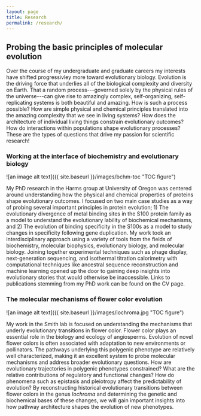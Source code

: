 ```yaml
---
layout: page
title: Research
permalink: /research/
---
```


## Probing the basic principles of molecular evolution

Over the course of my undergraduate and graduate careers my interests have shifted progressivley more toward evolutionary biology. Evolution is the driving force that underlies all of the biological complexity and diversity on Earth. That a random process---governed solely by the physical rules of the universe---can give rise to amazingly complex, self-organizing, self-replicating systems is both beautiful and amazing. How is such a process possible? How are simple physical and chemical principles translated into the amazing complexity that we see in living systems? How does the architecture of individual living things constrain evolutionary outcomes? How do interactions within populations shape evolutionary processes? These are the types of questions that drive my passion for scientific research! 


### Working at the interface of biochemistry and evolutionary biology

![an image alt text]({{ site.baseurl }}/images/bchm-toc "TOC figure") 

My PhD research in the Harms group at University of Oregon was centered around understanding how the physical and chemical properties of proteins shape evolutionary outcomes. I focused on two main case studies as a way of probing several important principles in protein evolution; 1) The evolutionary divergence of metal binding sites in the S100 protein family as a model to understand the evolutionary lability of biochemical mechanisms, and 2) The evolution of binding specificity in the S100s as a model to study changes in specificity following gene duplication. My work took an interdisciplinary approach using a variety of tools from the fields of biochemistry, molecular biophysics, evolutionary biology, and molecular biology. Joining together experimental techniques such as phage display, next-generation sequencing, and isothermal titration calorimetry with computational techniques like ancestral sequence reconstruction and machine learning opened up the door to gaining deep insights into evolutionary stories that would otherwise be inaccessible. Links to publications stemming from my PhD work can be found on the CV page.


### The molecular mechanisms of flower color evolution
![an image alt text]({{ site.baseurl }}/images/iochroma.jpg "TOC figure") 

My work in the Smith lab is focused on understanding the mechanisms that underly evolutionary transitions in flower color. Flower color plays an essential role in the biology and ecology of angiosperms. Evolution of novel flower colors is often associated with adaptation to new environments or pollinators. The pathways underlying this polygenic phenotype are relatively well characterized, making it an excellent system to probe molecular mechanisms and address broader evolutionary questions. How are evolutionary trajectories in polygenic phenotypes constrained? What are the relative contributions of regulatory and functional changes? How do phenomena such as epistasis and pleiotropy affect the predictability of evolution? By reconstructing historical evolutionary transitions between flower colors in the genus *Iochroma* and determining the genetic and biochemical bases of these changes, we will gain important insights into how pathway architecture shapes the evolution of new phenotypes. 


